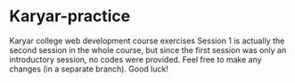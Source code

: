 # Karyar-practice
Karyar college web development course exercises
Session 1 is actually the second session in the whole course, 
but since the first session was only an introductory session, no codes were provided.
Feel free to make any changes (in a separate branch).
Good luck!
